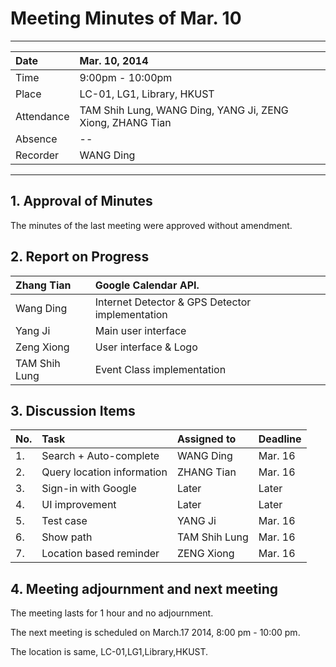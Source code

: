 # Meeting Minutes of Mar. 10 #

---

| Date | Mar. 10, 2014 |
|:-----|:--------------|
| Time | 9:00pm - 10:00pm |
| Place | LC-01, LG1, Library, HKUST |
| Attendance | TAM Shih Lung, WANG Ding, YANG Ji, ZENG Xiong, ZHANG Tian |
| Absence | --            |
| Recorder |  WANG Ding    |


---


## 1. Approval of Minutes ##

The minutes of the last meeting were approved without amendment.

## 2. Report on Progress ##

| Zhang Tian | Google Calendar API. |
|:-----------|:---------------------|
| Wang Ding  | Internet Detector & GPS Detector implementation |
| Yang Ji       | Main user interface  |
| Zeng Xiong  | User interface & Logo |
| TAM Shih Lung | Event Class implementation |


## 3. Discussion Items ##

| **No.** | **Task** | **Assigned to** | **Deadline** |
|:--------|:---------|:----------------|:-------------|
| 1.      | Search + Auto-complete | WANG Ding       |Mar. 16       |
| 2.      | Query location information | ZHANG Tian      | Mar. 16      |
| 3.      | Sign-in with Google | Later           | Later        |
| 4.      | UI improvement | Later           | Later        |
| 5.      | Test case | YANG Ji         | Mar. 16      |
| 6.      | Show path | TAM Shih Lung   | Mar. 16      |
| 7.      | Location based reminder | ZENG Xiong      | Mar. 16      |



## 4. Meeting adjournment and next meeting ##

The meeting lasts for 1 hour and no adjournment.

The next meeting is scheduled on March.17 2014, 8:00 pm - 10:00 pm.

The location is same,  LC-01,LG1,Library,HKUST.